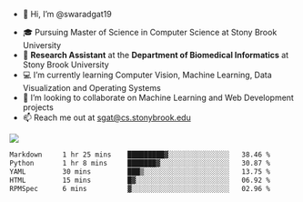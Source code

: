 - 👋 Hi, I’m @swaradgat19
<!-- - 👀 I’m interested in  -->
- 🎓 Pursuing Master of Science in Computer Science at Stony Brook University
- :microscope: **Research Assistant** at the **Department of Biomedical Informatics** at Stony Brook University 
- 💻 I’m currently learning Computer Vision, Machine Learning, Data Visualization and Operating Systems
- 💞️ I’m looking to collaborate on Machine Learning and Web Development projects 
- 📫 Reach me out at sgat@cs.stonybrook.edu

![](https://komarev.com/ghpvc/?username=your-github-username&color=green)

<!--START_SECTION:waka-->

```txt
Markdown     1 hr 25 mins    █████████▓░░░░░░░░░░░░░░░   38.46 %
Python       1 hr 8 mins     ███████▓░░░░░░░░░░░░░░░░░   30.87 %
YAML         30 mins         ███▒░░░░░░░░░░░░░░░░░░░░░   13.75 %
HTML         15 mins         █▓░░░░░░░░░░░░░░░░░░░░░░░   06.92 %
RPMSpec      6 mins          ▓░░░░░░░░░░░░░░░░░░░░░░░░   02.96 %
```

<!--END_SECTION:waka-->

<!---
swaradgat19/swaradgat19 is a ✨ special ✨ repository because its `README.md` (this file) appears on your GitHub profile.
You can click the Preview link to take a look at your changes.
--->
